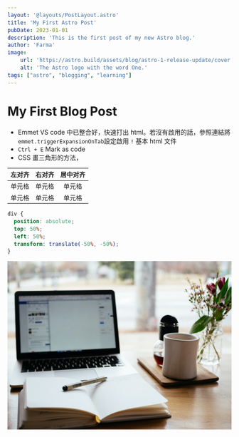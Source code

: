```yaml
---
layout: '@layouts/PostLayout.astro'
title: 'My First Astro Post'
pubDate: 2023-01-01
description: 'This is the first post of my new Astro blog.'
author: 'Farma'
image:
    url: 'https://astro.build/assets/blog/astro-1-release-update/cover.jpeg' 
    alt: 'The Astro logo with the word One.'
tags: ["astro", "blogging", "learning"]
---
```

# My First Blog Post

- Emmet
VS code 中已整合好，快速打出 html。若沒有啟用的話，參照連結將``emmet.triggerExpansionOnTab``設定啟用 
`!` 基本 html 文件
- `Ctrl + E`  Mark as code
- CSS 畫三角形的方法，

| 左对齐 | 右对齐 | 居中对齐 |
| :-----| ----: | :----: |
| 单元格 | 单元格 | 单元格 |
| 单元格 | 单元格 | 单元格 |

```css
div {
  position: absolute;
  top: 50%;
  left: 50%;
  transform: translate(-50%, -50%);
}
```

![Untitled](/assets/images/image-post.jpeg)
